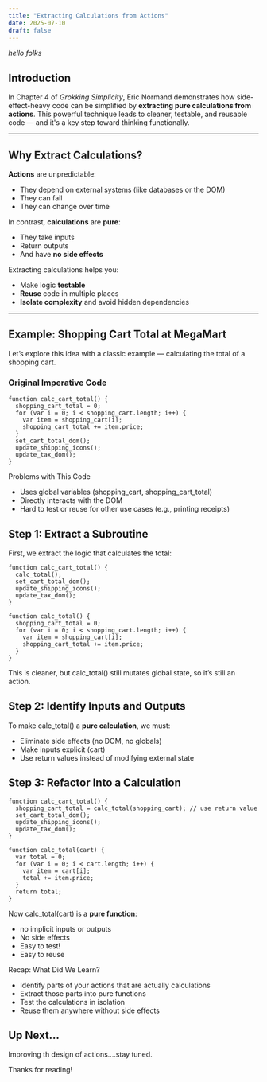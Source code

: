 ```yaml
---
title: "Extracting Calculations from Actions"
date: 2025-07-10
draft: false
---
```


_hello folks_

## Introduction

In Chapter 4 of _Grokking Simplicity_, Eric Normand demonstrates how side-effect-heavy code can be simplified by **extracting pure calculations from actions**. This powerful technique leads to cleaner, testable, and reusable code — and it's a key step toward thinking functionally.

---

## Why Extract Calculations?

**Actions** are unpredictable:

- They depend on external systems (like databases or the DOM)
- They can fail
- They can change over time

In contrast, **calculations** are **pure**:

- They take inputs
- Return outputs
- And have **no side effects**

Extracting calculations helps you:

- Make logic **testable**
- **Reuse** code in multiple places
- **Isolate complexity** and avoid hidden dependencies

---

## Example: Shopping Cart Total at MegaMart

Let’s explore this idea with a classic example — calculating the total of a shopping cart.

### Original Imperative Code

```
function calc_cart_total() {
  shopping_cart_total = 0;
  for (var i = 0; i < shopping_cart.length; i++) {
    var item = shopping_cart[i];
    shopping_cart_total += item.price;
  }
  set_cart_total_dom();
  update_shipping_icons();
  update_tax_dom();
}
```

Problems with This Code

- Uses global variables (shopping_cart, shopping_cart_total)
- Directly interacts with the DOM
- Hard to test or reuse for other use cases (e.g., printing receipts)

## Step 1: Extract a Subroutine

First, we extract the logic that calculates the total:

```
function calc_cart_total() {
  calc_total();
  set_cart_total_dom();
  update_shipping_icons();
  update_tax_dom();
}

function calc_total() {
  shopping_cart_total = 0;
  for (var i = 0; i < shopping_cart.length; i++) {
    var item = shopping_cart[i];
    shopping_cart_total += item.price;
  }
}

```

This is cleaner, but calc_total() still mutates global state, so it’s still an action.

## Step 2: Identify Inputs and Outputs

To make calc_total() a **pure calculation**, we must:

- Eliminate side effects (no DOM, no globals)
- Make inputs explicit (cart)
- Use return values instead of modifying external state

## Step 3: Refactor Into a Calculation

```
function calc_cart_total() {
  shopping_cart_total = calc_total(shopping_cart); // use return value
  set_cart_total_dom();
  update_shipping_icons();
  update_tax_dom();
}

function calc_total(cart) {
  var total = 0;
  for (var i = 0; i < cart.length; i++) {
    var item = cart[i];
    total += item.price;
  }
  return total;
}
```

Now calc_total(cart) is a **pure function**:

- no implicit inputs or outputs
- No side effects
- Easy to test!
- Easy to reuse

Recap: What Did We Learn?

- Identify parts of your actions that are actually calculations
- Extract those parts into pure functions
- Test the calculations in isolation
- Reuse them anywhere without side effects

## Up Next...

Improving th design of actions....stay tuned.

Thanks for reading!
